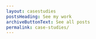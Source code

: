 ```yaml
---
layout: casestudies
postsHeading: See my work
archiveButtonText: See all posts
permalink: case-studies/
---
```


